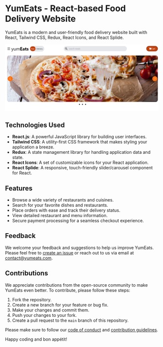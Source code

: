 # YumEats - React-based Food Delivery Website

YumEats is a modern and user-friendly food delivery website built with React, Tailwind CSS, Redux, React Icons, and React Splide.

![YumEats Screenshot](preview.png)

## Technologies Used

- **React.js**: A powerful JavaScript library for building user interfaces.
- **Tailwind CSS**: A utility-first CSS framework that makes styling your application a breeze.
- **Redux**: A state management library for handling application data and state.
- **React Icons**: A set of customizable icons for your React application.
- **React Splide**: A responsive, touch-friendly slider/carousel component for React.

## Features

- Browse a wide variety of restaurants and cuisines.
- Search for your favorite dishes and restaurants.
- Place orders with ease and track their delivery status.
- View detailed restaurant and menu information.
- Secure payment processing for a seamless checkout experience.

## Feedback

We welcome your feedback and suggestions to help us improve YumEats. Please feel free to [create an issue](https://github.com/your-username/yumeats/issues) or reach out to us via email at [contact@yumeats.com](mailto:contact@yumeats.com).

## Contributions

We appreciate contributions from the open-source community to make YumEats even better. To contribute, please follow these steps:

1. Fork the repository.
2. Create a new branch for your feature or bug fix.
3. Make your changes and commit them.
4. Push your changes to your fork.
5. Create a pull request to the `main` branch of this repository.

Please make sure to follow our [code of conduct](CODE_OF_CONDUCT.md) and [contribution guidelines](CONTRIBUTING.md).

Happy coding and bon appétit!
